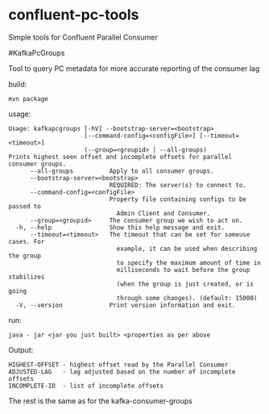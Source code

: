 # confluent-pc-tools
Simple tools for Confluent Parallel Consumer

#KafkaPcGroups

Tool to query PC metadata for more accurate reporting of the consumer lag

build:
```
mvn package
```
usage:

```
Usage: kafkapcgroups [-hV] --bootstrap-server=<bootstrap>
                     [--command-config=<configFile>] [--timeout=<timeout>]
                     (--group=<groupid> | --all-groups)
Prints highest seen offset and incomplete offsets for parallel consumer groups.
      --all-groups          Apply to all consumer groups.
      --bootstrap-server=<bootstrap>
                            REQUIRED: The server(s) to connect to.
      --command-config=<configFile>
                            Property file containing configs to be passed to
                              Admin Client and Consumer.
      --group=<groupid>     The consumer group we wish to act on.
  -h, --help                Show this help message and exit.
      --timeout=<timeout>   The timeout that can be set for someuse cases. For
                              example, it can be used when describing the group
                              to specify the maximum amount of time in
                              milliseconds to wait before the group stabilizes
                              (when the group is just created, or is going
                              through some changes). (default: 15000)
  -V, --version             Print version information and exit.
```

run:
```
java - jar <jar you just built> <properties as per above
```

Output:
```
HIGHEST-OFFSET - highest offset read by the Parallel Consumer
ADJUSTED-LAG   - lag adjusted based on the number of incomplete offsets
INCOMPLETE-ID  - list of incomplete offsets
```
The  rest is the same as for the kafka-consumer-groups 

